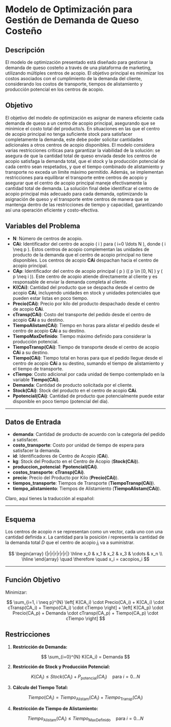 # Modelo de Optimización para Gestión de Demanda de Queso Costeño

## Descripción

El modelo de optimización presentado está diseñado para gestionar la demanda de queso costeño a través de una plataforma de marketing, utilizando múltiples centros de acopio. El objetivo principal es minimizar los costos asociados con el cumplimiento de la demanda del cliente, considerando los costos de transporte, tiempos de alistamiento y producción potencial en los centros de acopio.

## Objetivo

El objetivo del modelo de optimización es asignar de manera eficiente cada demanda de queso a un centro de acopio principal, asegurando que se minimice el costo total del producto/s. En situaciones en las que el centro de acopio principal no tenga suficiente stock para satisfacer completamente la demanda, este debe poder solicitar cantidades adicionales a otros centros de acopio disponibles. El modelo considera varias restricciones críticas para garantizar la viabilidad de la solución: se asegura de que la cantidad total de queso enviada desde los centros de acopio satisfaga la demanda total, que el stock y la producción potencial de cada centro sean respetados, y que el tiempo combinado de alistamiento y transporte no exceda un límite máximo permitido. Además, se implementan restricciones para equilibrar el transporte entre centros de acopio y asegurar que el centro de acopio principal maneje efectivamente la cantidad total de demanda. La solución final debe identificar el centro de acopio principal más adecuado para cada demanda, optimizando la asignación de queso y el transporte entre centros de manera que se mantenga dentro de las restricciones de tiempo y capacidad, garantizando así una operación eficiente y costo-efectiva.

## Variables del Problema

- **N**: Número de centros de acopio.
- **CAi**: Identificador del centro de acopio \( i \) para \( i=0 \ldots N \), donde \( i \neq p \). Estos centros de acopio complementan las unidades de producto de la demanda que el centro de acopio principal no tiene disponibles. Los centros de acopio **CAi** despachan hacia el centro de acopio principal.
- **CAp**: Identificador del centro de acopio principal \( p \) (\( p \in [0, N] \) y \( p \neq i \)). Este centro de acopio atiende directamente al cliente y es responsable de enviar la demanda completa al cliente.
- **K(CAi)**: Cantidad del producto que se despacha desde el centro de acopio **CAi**, incluyendo unidades en stock y unidades potenciales que pueden estar listas en poco tiempo.
- **Precio(CAi)**: Precio por kilo del producto despachado desde el centro de acopio **CAi**.
- **cTransp(CAi)**: Costo del transporte del pedido desde el centro de acopio **CAi** a su destino.
- **TiempoAlistam(CAi)**: Tiempo en horas para alistar el pedido desde el centro de acopio **CAi** a su destino.
- **TiempoMaxDefinido**: Tiempo máximo definido para considerar la producción potencial.
- **TiempoTransp(CAi)**: Tiempo de transporte desde el centro de acopio **CAi** a su destino.
- **Tiempo(CAi)**: Tiempo total en horas para que el pedido llegue desde el centro de acopio **CAi** a su destino, sumando el tiempo de alistamiento y el tiempo de transporte.
- **cTiempo**: Costo adicional por cada unidad de tiempo contemplado en la variable **Tiempo(CAi)**.
- **Demanda**: Cantidad de producto solicitada por el cliente.
- **Stock(CAi)**: Stock del producto en el centro de acopio **CAi**.
- **Ppotencial(CAi)**: Cantidad de producto que potencialmente puede estar disponible en poco tiempo (potencial del día).
  
---

## Datos de Entrada

- **demanda**: Cantidad de producto de acuerdo con la categoría del pedido a satisfacer.
- **costo_transporte**: Costo por unidad de tiempo de espera para satisfacer la demanda.
- **id**: Identificadores de Centro de Acopio (**CAi**).
- **kg**: Stock del Producto en el Centro de Acopio (**Stock(CAi)**).
- **produccion_potencial**: **Ppotencial(CAi)**.
- **costos_transporte**: **cTransp(CAi)**.
- **precio**: Precio del Producto por Kilo (**Precio(CAi)**).
- **tiempos_transporte**: Tiempos de Transporte (**TiempoTransp(CAi)**).
- **tiempo_alistamiento**: Tiempos de Alistamiento (**TiempoAlistam(CAi)**).

Claro, aquí tienes la traducción al español:

---

## Esquema

Los centros de acopio $` n `$ se representan como un vector, cada uno con una cantidad definida $` x `$.
La cantidad para la posición $` i `$ representa la cantidad de la demanda total $` D `$ que el centro de acopio $` j_i `$ va a suministrar.

$$
\begin{array} {|r|r|r|r|r|r|}
    \hline x_0 & x_1 & x_2 & x_3 & \cdots & x_n \\
    \hline
\end{array}
\quad \therefore \quad x_i = cacopios_i
$$

---
## Función Objetivo

Minimizar:

$$
\sum_{i=1, i \neq p}^{N} \left[ K(CA_i) \cdot Precio(CA_i) + K(CA_i) \cdot cTransp(CA_i) + Tiempo(CA_i) \cdot cTiempo \right] + \left[ K(CA_p) \cdot Precio(CA_p) + Demanda \cdot cTransp(CA_p) + Tiempo(CA_p) \cdot cTiempo \right]
$$

## Restricciones

1. **Restricción de Demanda:**

$$
\sum_{i=0}^{N} K(CA_i) = Demanda
$$

2. **Restricción de Stock y Producción Potencial:**

$$
K(CA_i) \leq Stock(CA_i) + P_{\text{potencial}}(CA_i) \quad \text{para } i=0 \ldots N
$$

3. **Cálculo del Tiempo Total:**

$$
Tiempo(CA_i) = Tiempo_{\text{Alistam}}(CA_i) + Tiempo_{\text{Transp}}(CA_i)
$$

4. **Restricción de Tiempo de Alistamiento:**

$$
Tiempo_{\text{Alistam}}(CA_i) \leq Tiempo_{\text{MaxDefinido}} \quad \text{para } i=0 \ldots N
$$


